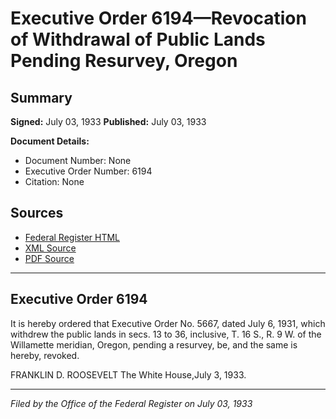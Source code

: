 # Executive Order 6194—Revocation of Withdrawal of Public Lands Pending Resurvey, Oregon

## Summary

**Signed:** July 03, 1933
**Published:** July 03, 1933

**Document Details:**
- Document Number: None
- Executive Order Number: 6194
- Citation: None

## Sources
- [Federal Register HTML](https://www.presidency.ucsb.edu/documents/executive-order-6194-revocation-withdrawal-public-lands-pending-resurvey-oregon)
- [XML Source](None)
- [PDF Source](None)

---

## Executive Order 6194

It is hereby ordered that Executive Order No. 5667, dated July 6, 1931, which withdrew the public lands in secs. 13 to 36, inclusive, T. 16 S., R. 9 W. of the Willamette meridian, Oregon, pending a resurvey, be, and the same is hereby, revoked.

FRANKLIN D. ROOSEVELT
The White House,July 3, 1933.

---

*Filed by the Office of the Federal Register on July 03, 1933*
